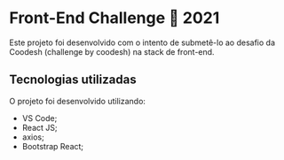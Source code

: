 # Front-End Challenge 🏅 2021
Este projeto foi desenvolvido com o intento de submetê-lo ao desafio da Coodesh (challenge by coodesh) na stack de front-end.

## Tecnologias utilizadas
O projeto foi desenvolvido utilizando:
- VS Code;
- React JS;
- axios;
- Bootstrap React;

